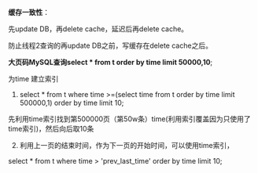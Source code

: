 **缓存一致性**：

先update DB，再delete cache，延迟后再delete cache。

防止线程2查询的再update DB之前，写缓存在delete cache之后。



**大页码MySQL查询select * from t order by time limit 50000,10**;

为time 建立索引

1. select * from t where time >=(select  time  from  t order by time limit 500000,1) order by time limit 10;

先利用time索引找到第500000页（第50w条）time(利用索引覆盖因为只使用了time索引)，然后向后取10条

2.  利用上一页的结束时间，作为下一页的开始时间，可以使用time索引，

   select * from t where time > 'prev_last_time' order by time  limit 10;